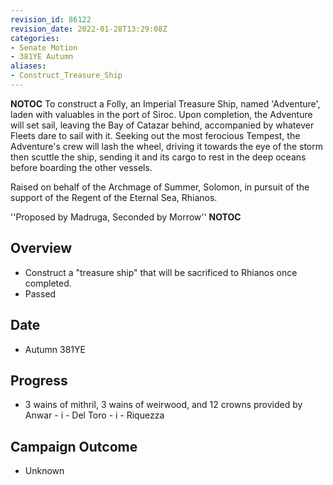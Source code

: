 ```yaml
---
revision_id: 86122
revision_date: 2022-01-28T13:29:08Z
categories:
- Senate Motion
- 381YE Autumn
aliases:
- Construct_Treasure_Ship
---
```



__NOTOC__
To construct a Folly, an Imperial Treasure Ship, named 'Adventure', laden with valuables in the port of Siroc. Upon completion, the Adventure will set sail, leaving the Bay of Catazar behind, accompanied by whatever Fleets dare to sail with it. Seeking out the most ferocious Tempest, the Adventure's crew will lash the wheel, driving it towards the eye of the storm then scuttle the ship, sending it and its cargo to rest in the deep oceans before boarding the other vessels.

Raised on behalf of the Archmage of Summer, Solomon, in pursuit of the support of the Regent of the Eternal Sea, Rhianos. 

''Proposed by Madruga, Seconded by Morrow''
__NOTOC__
## Overview
* Construct a "treasure ship" that will be sacrificed to Rhianos once completed.
* Passed

## Date
* Autumn 381YE

## Progress
* 3 wains of mithril, 3 wains of weirwood, and 12 crowns provided by Anwar - i - Del Toro - i - Riquezza

## Campaign Outcome
* Unknown